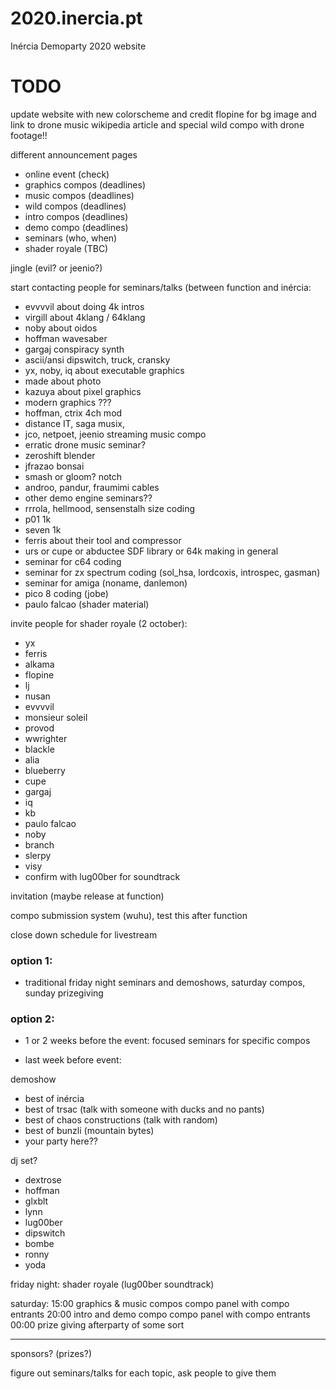 # 2020.inercia.pt
Inércia Demoparty 2020 website


# TODO

update website with new colorscheme and credit flopine for bg image and link to drone music wikipedia article and special wild compo with drone footage!!

different announcement pages

* online event (check)
* graphics compos (deadlines)
* music compos (deadlines)
* wild compos (deadlines)
* intro compos (deadlines)
* demo compo (deadlines)
* seminars (who, when)
* shader royale (TBC)

jingle (evil? or jeenio?)

start contacting people for seminars/talks (between function and inércia:

* evvvvil about doing 4k intros
* virgill about 4klang / 64klang
* noby about oidos
* hoffman wavesaber
* gargaj conspiracy synth
* ascii/ansi dipswitch, truck, cransky
* yx, noby, iq about executable graphics
* made about photo
* kazuya about pixel graphics
* modern graphics ???
* hoffman, ctrix 4ch mod 
* distance IT, saga musix,
* jco, netpoet, jeenio streaming music compo
* erratic drone music seminar?
* zeroshift blender
* jfrazao bonsai
* smash or gloom? notch
* androo, pandur, fraumimi cables
* other demo engine seminars??
* rrrola, hellmood, sensenstalh size coding
* p01 1k
* seven 1k
* ferris about their tool and compressor
* urs or cupe or abductee SDF library or 64k making in general
* seminar for c64 coding 
* seminar for zx spectrum coding (sol_hsa, lordcoxis, introspec, gasman)
* seminar for amiga (noname, danlemon)
* pico 8 coding (jobe)
* paulo falcao (shader material)

invite people for shader royale (2 october):
* yx
* ferris
* alkama
* flopine
* lj
* nusan
* evvvvil
* monsieur soleil
* provod
* wwrighter
* blackle
* alia
* blueberry
* cupe
* gargaj
* iq
* kb
* paulo falcao
* noby
* branch
* slerpy
* visy
* confirm with lug00ber for soundtrack

invitation (maybe release at function)

compo submission system (wuhu), test this after function

close down schedule for livestream

### option 1:
 * traditional friday night seminars and demoshows, saturday compos, sunday prizegiving

### option 2: 
 * 1 or 2 weeks before the event: focused seminars for specific compos

* last week before event:

demoshow
 - best of inércia
 - best of trsac (talk with someone with ducks and no pants)
 - best of chaos constructions (talk with random)
 - best of bunzli (mountain bytes)
 - your party here??

dj set?
 - dextrose
 - hoffman
 - glxblt
 - lynn
 - lug00ber
 - dipswitch
 - bombe
 - ronny
 - yoda

friday night: shader royale (lug00ber soundtrack)

saturday: 15:00 graphics & music compos
          compo panel with compo entrants
          20:00 intro and demo compo
          compo panel with compo entrants
          00:00 prize giving
          afterparty of some sort

---

sponsors? (prizes?)

figure out seminars/talks for each topic, ask people to give them


